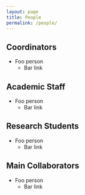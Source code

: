 ```yaml
---
layout: page
title: People
permalink: /people/
---
```



## Coordinators
- Foo person
  - Bar link
  
## Academic Staff
- Foo person
  - Bar link

## Research Students
- Foo person
  - Bar link

## Main Collaborators
- Foo person
  - Bar link
